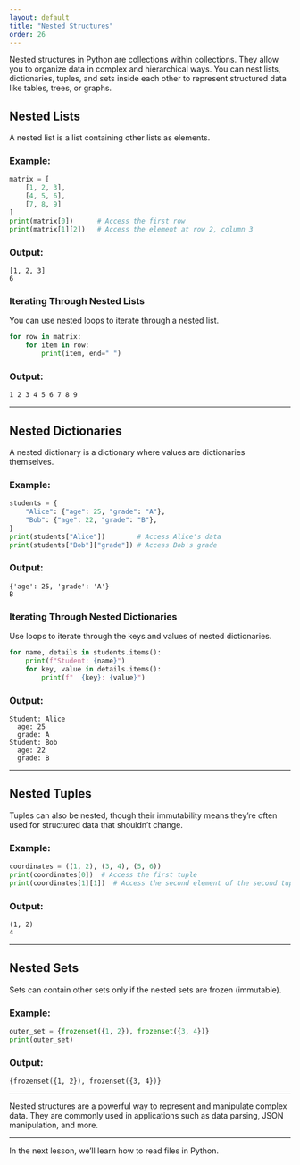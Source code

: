 ```yaml
---
layout: default
title: "Nested Structures"
order: 26
---
```


Nested structures in Python are collections within collections. They allow you to organize data in complex and hierarchical ways. You can nest lists, dictionaries, tuples, and sets inside each other to represent structured data like tables, trees, or graphs.

## Nested Lists

A nested list is a list containing other lists as elements.

### Example:
```python
matrix = [
    [1, 2, 3],
    [4, 5, 6],
    [7, 8, 9]
]
print(matrix[0])      # Access the first row
print(matrix[1][2])   # Access the element at row 2, column 3
```

### Output:
```plaintext
[1, 2, 3]
6
```

### Iterating Through Nested Lists
You can use nested loops to iterate through a nested list.

```python
for row in matrix:
    for item in row:
        print(item, end=" ")
```

### Output:
```plaintext
1 2 3 4 5 6 7 8 9
```

---

## Nested Dictionaries

A nested dictionary is a dictionary where values are dictionaries themselves.

### Example:
```python
students = {
    "Alice": {"age": 25, "grade": "A"},
    "Bob": {"age": 22, "grade": "B"},
}
print(students["Alice"])        # Access Alice's data
print(students["Bob"]["grade"]) # Access Bob's grade
```

### Output:
```plaintext
{'age': 25, 'grade': 'A'}
B
```

### Iterating Through Nested Dictionaries
Use loops to iterate through the keys and values of nested dictionaries.

```python
for name, details in students.items():
    print(f"Student: {name}")
    for key, value in details.items():
        print(f"  {key}: {value}")
```

### Output:
```plaintext
Student: Alice
  age: 25
  grade: A
Student: Bob
  age: 22
  grade: B
```

---

## Nested Tuples

Tuples can also be nested, though their immutability means they’re often used for structured data that shouldn’t change.

### Example:
```python
coordinates = ((1, 2), (3, 4), (5, 6))
print(coordinates[0])  # Access the first tuple
print(coordinates[1][1])  # Access the second element of the second tuple
```

### Output:
```plaintext
(1, 2)
4
```

---

## Nested Sets

Sets can contain other sets only if the nested sets are frozen (immutable).

### Example:
```python
outer_set = {frozenset({1, 2}), frozenset({3, 4})}
print(outer_set)
```

### Output:
```plaintext
{frozenset({1, 2}), frozenset({3, 4})}
```

---

Nested structures are a powerful way to represent and manipulate complex data. They are commonly used in applications such as data parsing, JSON manipulation, and more.

---

In the next lesson, we’ll learn how to read files in Python.
